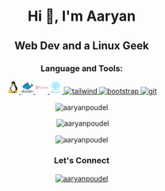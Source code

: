 <h1 align="center">Hi 👋, I'm Aaryan</h1>
<h2 align="center">Web Dev and a Linux Geek</h2>
<h3 align="center">Language and Tools:</h3>

<p align="center"> 
    <a href="https://www.linux.org/" target="_blank" rel="noreferrer"> <img src="https://raw.githubusercontent.com/devicons/devicon/master/icons/linux/linux-original.svg" alt="linux" width="25" height="25"/> </a>
    <a href="https://www.docker.com/" target="_blank" rel="noreferrer"> <img src="https://raw.githubusercontent.com/devicons/devicon/master/icons/docker/docker-original-wordmark.svg" alt="docker" width="25" height="25"/> </a>
    <a href="https://laravel.com/" target="_blank" rel="noreferrer"> <img src="https://raw.githubusercontent.com/devicons/devicon/master/icons/laravel/laravel-line-wordmark.svg" alt="laravel" width="25" height="25"/> </a>
    <a href="https://reactjs.org/" target="_blank" rel="noreferrer"> <img src="https://raw.githubusercontent.com/devicons/devicon/master/icons/react/react-original-wordmark.svg" alt="react" width="25" height="25"/> </a>
    <a href="https://tailwindcss.com/" target="_blank" rel="noreferrer"> <img src="https://www.vectorlogo.zone/logos/tailwindcss/tailwindcss-icon.svg" alt="tailwind" width="25" height="25"/> </a>
    <a href="https://getbootstrap.com" target="_blank" rel="noreferrer"> <img src="https://raw.githubusercontent.com/devicons/devicon/master/icons/bootstrap/bootstrap-svg" alt="bootstrap" width="25" height="25"/> </a> 
    <a href="https://git-scm.com/" target="_blank" rel="noreferrer"> <img src="https://www.vectorlogo.zone/logos/git-scm/git-scm-icon.svg" alt="git" width="25" height="25"/> </a>
</p>

<p align="center"><img align="center" src="https://github-readme-streak-stats.herokuapp.com/?user=aaryanpoudel&" alt="aaryanpoudel" /></p>
<p align="center">&nbsp;<img align="center" src="https://github-readme-stats.vercel.app/api?username=aaryanpoudel&show_icons=true&locale=en" alt="aaryanpoudel" /></p>
<p align="center"><img align="center" src="https://github-readme-stats.vercel.app/api/top-langs?username=aaryanpoudel&show_icons=false&locale=en&layout=compact" alt="aaryanpoudel" /></p>

<h3 align="center">Let's Connect</h3>
<p align="center">
<a href="https://linkedin.com/in/aaryanpoudel" target="blank"><img align="center" src="https://raw.githubusercontent.com/rahuldkjain/github-profile-readme-generator/master/src/images/icons/Social/linked-in-alt.svg" alt="aaryanpoudel" height="20" width="20" /></a>
</p>
